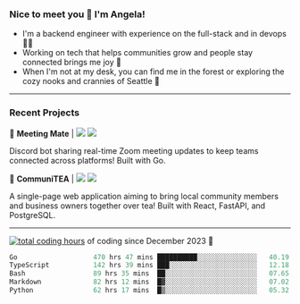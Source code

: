 ### Nice to meet you 👋 I'm Angela!

- I'm a backend engineer with experience on the full-stack and in devops 👩‍💻
- Working on tech that helps communities grow and people stay connected brings me joy 🤝
- When I'm not at my desk, you can find me in the forest or exploring the cozy nooks and crannies of Seattle 🧋

---

### Recent Projects

👾 **Meeting Mate** | [![](https://img.shields.io/badge/Code-violet.svg?style=flat-square)](https://github.com/angelajfisher/meeting-mate) [![](https://img.shields.io/badge/Site-violet.svg?style=flat-square)](https://angelajfisher.com/projects/meeting-mate)

Discord bot sharing real-time Zoom meeting updates to keep teams connected across platforms! Built with Go.

🍵 **CommuniTEA** | [![](https://img.shields.io/badge/Code-green.svg?style=flat-square)](https://gitlab.com/angelajfisher/communiTEA) [![](https://img.shields.io/badge/Demo-green.svg?style=flat-square)](https://angelajfisher.gitlab.io/communiTEA/)

A single-page web application aiming to bring local community members and business owners together over tea!  Built with React, FastAPI, and PostgreSQL.

---

<a href="https://wakatime.com/@018c1e94-8745-411f-aea1-f33be044d952"><img src="https://wakatime.com/badge/user/018c1e94-8745-411f-aea1-f33be044d952.svg?style=flat-square" alt="total coding hours" /></a> of coding since December 2023 🌊<br>
<!--START_SECTION:waka-->

```go
Go                   470 hrs 47 mins ██████████░░░░░░░░░░░░░░░   40.19 %
TypeScript           142 hrs 39 mins ███░░░░░░░░░░░░░░░░░░░░░░   12.18 %
Bash                 89 hrs 35 mins  ██░░░░░░░░░░░░░░░░░░░░░░░   07.65 %
Markdown             82 hrs 12 mins  █▓░░░░░░░░░░░░░░░░░░░░░░░   07.02 %
Python               62 hrs 17 mins  █▒░░░░░░░░░░░░░░░░░░░░░░░   05.32 %
```

<!--END_SECTION:waka--> 
